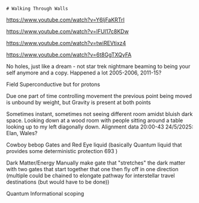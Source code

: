 	# Walking Through Walls

https://www.youtube.com/watch?v=Y6ljFaKRTrI

https://www.youtube.com/watch?v=lFUI17c8KDw

https://www.youtube.com/watch?v=twiREVtixz4

https://www.youtube.com/watch?v=6t8GgTXQyFA

No holes, just like a dream - not star trek nightmare beaming to being your self anymore and a copy. Happened a lot 2005-2006, 2011-15?


Field
Superconductive but for protons



Due one part of time controlling movement the previous point being moved is unbound by weight, but Gravity is present at both points

Sometimes instant, sometimes not seeing different room amidst bluish dark space. Looking down at a wood room with people sitting around a table looking up to my left diagonally down. Alignment data 20:00-43 24/5/2025: Elan, Wales?


Cowboy bebop Gates and Red Eye liquid (basically Quantum liquid that provides some deterministic protection 693 )


Dark Matter/Energy Manually make gate that "stretches" the dark matter with two gates that start together that one then fly off in one direction (multiple could be chained to elongate pathway for interstellar travel destinations (but would have to be done))


Quantum Informational scoping